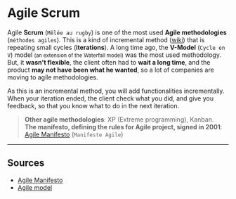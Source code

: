 # Agile Scrum

Agile **Scrum** (`Mêlée au rugby`) is one of the most used **Agile methodologies** (`méthodes agiles`). This is a kind of incremental method ([wiki](https://en.wikipedia.org/wiki/Incremental_build_model)) that is repeating small cycles (**iterations**). A long time ago, the **V-Model** (`Cycle en V`) model <small>(an extension of the Waterfall model)</small> was the most used methodology. But, it **wasn't flexible**, the client often had to **wait a long time**, and the product **may not have been what he wanted**, so a lot of companies are moving to agile methodologies.

As this is an incremental method, you will add functionalities incrementally. When your iteration ended, the client check what you did, and give you feedback, so that you know what to do in the next iteration.

> **Other agile methodologies**: XP (Extreme programming), Kanban. <br>
> **The manifesto, defining the rules for Agile project, signed in 2001**: [Agile Manifesto](https://agilemanifesto.org/) (`Manifeste Agile`)

<hr class="sl">

## Sources

* [Agile Manifesto](https://agilemanifesto.org/)
* [Agile model](http://tryqa.com/what-is-agile-model-advantages-disadvantages-and-when-to-use-it/)